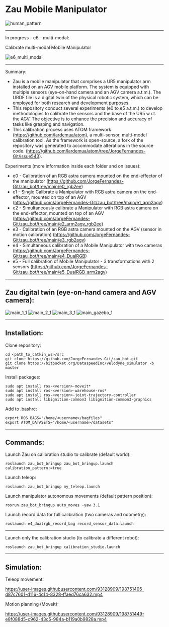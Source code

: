 # Zau Mobile Manipulator

![human_pattern](https://user-images.githubusercontent.com/80167550/225073033-5a9820a5-1339-4e35-af0d-f7f12f536ba6.png)

___________________________

In progress - e6 - multi-modal:

Calibrate multi-modal Mobile Manipulator

![e6_multi_modal](https://user-images.githubusercontent.com/80167550/223143282-6aba8fe6-3a37-46c6-9d52-dcbfe30af1a1.png)

___________________________
Summary:
* Zau is a mobile manipulator that comprises a UR5 manipulator arm installed on an AGV mobile platform. The system is equipped with multiple sensors (eye-on-hand camera and an AGV camera a.t.m.). The URDF file is a digital twin of the physical robotic system, which can be employed for both research and development purposes.
* This repository conduct several experiments (e0 to e5 a.t.m.) to develop methodologies to calibrate the sensors and the base of the UR5 w.r.t. the AGV. The objective is to enhance the precision and accuracy of tasks like grasping and navigation.
* This calibration process uses ATOM framework (https://github.com/lardemua/atom), a multi-sensor, multi-model calibration tool. As the framework is open-source, a fork of the repository was generated to accommodate alterations in the source code. (https://github.com/lardemua/atom/tree/JorgeFernandes-Git/issue543).

Experiments (more information inside each folder and on issues):
* e0 -  Calibration of an RGB astra camera mounted on the end-effector of the manipulator (https://github.com/JorgeFernandes-Git/zau_bot/tree/main/e0_rgb2ee)
* e1 - Single Calibrate a Manipulator with RGB astra camera on the end-effector, mounted on top of an AGV (https://github.com/JorgeFernandes-Git/zau_bot/tree/main/e1_arm2agv)
* e2 - Simultaneously calibrate a Manipulator with RGB astra camera on the end-effector, mounted on top of an AGV (https://github.com/JorgeFernandes-Git/zau_bot/tree/main/e2_arm2agv_rgb2ee)
* e3 - Calibration of an RGB astra camera mounted on the AGV (sensor in motion calibration) (https://github.com/JorgeFernandes-Git/zau_bot/tree/main/e3_rgb2agv)
* e4 - Simultaneous calibration of a Mobile Manipulator with two cameras (https://github.com/JorgeFernandes-Git/zau_bot/tree/main/e4_DualRGB)
* e5 - Full calibration of Mobile Manipulator - 3 transformations with 2 sensors (https://github.com/JorgeFernandes-Git/zau_bot/tree/main/e5_DualRGB_arm2agv)

___________________________ 
## Zau digital twin (eye-on-hand camera and AGV camera):

![main_1_1](https://user-images.githubusercontent.com/80167550/222421938-7b4aa6b8-9f18-4553-bdb7-2e682504edb9.png)
![main_2_1](https://user-images.githubusercontent.com/80167550/222424085-79951101-608f-498c-85dc-ee28ccb2d898.png)
![main_3_1](https://user-images.githubusercontent.com/80167550/222424124-0a9370b2-8790-488b-8561-840a8dbe0ffb.png)
![main_gazebo_1](https://user-images.githubusercontent.com/80167550/222975895-05caedc7-14b8-49a1-9ab3-52771f0c6194.png)

___________________________
## Installation:

Clone repository:

    cd <path_to_catkin_ws>/src
    git clone https://github.com/JorgeFernandes-Git/zau_bot.git
    git clone https://bitbucket.org/DataspeedInc/velodyne_simulator -b master

Install packages:

    sudo apt install ros-<version>-moveit*
    sudo apt install ros-<version>-warehouse-ros*
    sudo apt install ros-<version>-joint-trajectory-controller
    sudo apt install libignition-common3 libignition-common3-graphics

Add to .bashrc:

    export ROS_BAGS="/home/<username>/bagfiles"
    export ATOM_DATASETS="/home/<username>/datasets"

___________________________
## Commands:

Launch Zau on calibration studio to calibrate (default world):

    roslaunch zau_bot_bringup zau_bot_bringup.launch calibration_pattern:=true

Launch teleop:

    roslaunch zau_bot_bringup my_teleop.launch

Launch manipulator autonomous movements (default pattern position):

    rosrun zau_bot_bringup auto_moves -yaw 3.1

Launch record data for full calibration (two cameras and odometry):

    roslaunch e4_dualrgb_record_bag record_sensor_data.launch 

___________________________

Launch only the calibration studio (to calibrate a different robot):

    roslaunch zau_bot_bringup calibration_studio.launch

___________________________

## Simulation:

Teleop movement:

https://user-images.githubusercontent.com/93128909/198751405-d87c7601-d116-4c14-8328-ffaed76ca632.mp4

Motion planning (MoveIt):

https://user-images.githubusercontent.com/93128909/198751449-e8f088d5-c962-43c5-984a-b119a0b9828a.mp4

